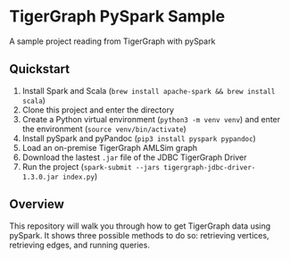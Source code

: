 # TigerGraph PySpark Sample

A sample project reading from TigerGraph with pySpark

## Quickstart

1. Install Spark and Scala (`brew install apache-spark && brew install scala`)
1. Clone this project and enter the directory
1. Create a Python virtual environment (`python3 -m venv venv`) and enter the environment (`source venv/bin/activate`)
1. Install pySpark and pyPandoc (`pip3 install pyspark pypandoc`)
1. Load an on-premise TigerGraph AMLSim graph
1. Download the lastest `.jar` file of the JDBC TigerGraph Driver
1. Run the project (`spark-submit --jars tigergraph-jdbc-driver-1.3.0.jar index.py`)

## Overview

This repository will walk you through how to get TigerGraph data using pySpark. It shows three possible methods to do so: retrieving vertices, retrieving edges, and running queries. 
